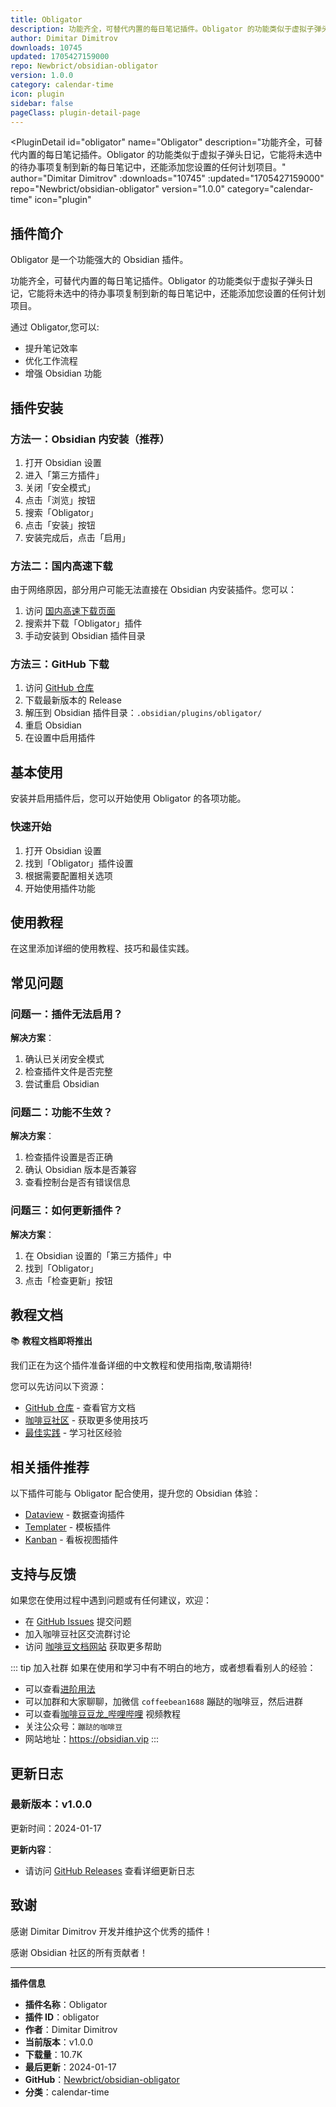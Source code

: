 ```yaml
---
title: Obligator
description: 功能齐全，可替代内置的每日笔记插件。Obligator 的功能类似于虚拟子弹头日记，它能将未选中的待办事项复制到新的每日笔记中，还能添加您设置的任何计划项目。
author: Dimitar Dimitrov
downloads: 10745
updated: 1705427159000
repo: Newbrict/obsidian-obligator
version: 1.0.0
category: calendar-time
icon: plugin
sidebar: false
pageClass: plugin-detail-page
---
```


<PluginDetail
  id="obligator"
  name="Obligator"
  description="功能齐全，可替代内置的每日笔记插件。Obligator 的功能类似于虚拟子弹头日记，它能将未选中的待办事项复制到新的每日笔记中，还能添加您设置的任何计划项目。"
  author="Dimitar Dimitrov"
  :downloads="10745"
  :updated="1705427159000"
  repo="Newbrict/obsidian-obligator"
  version="1.0.0"
  category="calendar-time"
  icon="plugin"
>

<!-- AUTO_GENERATED_START -->
## 插件简介

Obligator 是一个功能强大的 Obsidian 插件。

功能齐全，可替代内置的每日笔记插件。Obligator 的功能类似于虚拟子弹头日记，它能将未选中的待办事项复制到新的每日笔记中，还能添加您设置的任何计划项目。

通过 Obligator,您可以:

- 提升笔记效率
- 优化工作流程
- 增强 Obsidian 功能

<!-- AUTO_GENERATED_END -->

<!-- AUTO_GENERATED_START -->
## 插件安装

### 方法一：Obsidian 内安装（推荐）

1. 打开 Obsidian 设置
2. 进入「第三方插件」
3. 关闭「安全模式」
4. 点击「浏览」按钮
5. 搜索「Obligator」
6. 点击「安装」按钮
7. 安装完成后，点击「启用」

### 方法二：国内高速下载

由于网络原因，部分用户可能无法直接在 Obsidian 内安装插件。您可以：

1. 访问 [国内高速下载页面](/zh/documentation/obsidian-plugins-download.html)
2. 搜索并下载「Obligator」插件
3. 手动安装到 Obsidian 插件目录

### 方法三：GitHub 下载

1. 访问 [GitHub 仓库](https://github.com/Newbrict/obsidian-obligator)
2. 下载最新版本的 Release
3. 解压到 Obsidian 插件目录：`.obsidian/plugins/obligator/`
4. 重启 Obsidian
5. 在设置中启用插件

## 基本使用

安装并启用插件后，您可以开始使用 Obligator 的各项功能。

### 快速开始

1. 打开 Obsidian 设置
2. 找到「Obligator」插件设置
3. 根据需要配置相关选项
4. 开始使用插件功能

<!-- AUTO_GENERATED_END -->

<!-- CUSTOM_CONTENT_START:tutorial -->
## 使用教程

在这里添加详细的使用教程、技巧和最佳实践。

<!-- CUSTOM_CONTENT_END:tutorial -->

<!-- SHARED_CONTENT_START -->
## 常见问题

### 问题一：插件无法启用？

**解决方案**：
1. 确认已关闭安全模式
2. 检查插件文件是否完整
3. 尝试重启 Obsidian

### 问题二：功能不生效？

**解决方案**：
1. 检查插件设置是否正确
2. 确认 Obsidian 版本是否兼容
3. 查看控制台是否有错误信息

### 问题三：如何更新插件？

**解决方案**：
1. 在 Obsidian 设置的「第三方插件」中
2. 找到「Obligator」
3. 点击「检查更新」按钮

## 教程文档

📚 **教程文档即将推出**

我们正在为这个插件准备详细的中文教程和使用指南,敬请期待!

您可以先访问以下资源：
- [GitHub 仓库](https://github.com/Newbrict/obsidian-obligator) - 查看官方文档
- [咖啡豆社区](/zh/bases/) - 获取更多使用技巧
- [最佳实践](/zh/best-practices/) - 学习社区经验

## 相关插件推荐

以下插件可能与 Obligator 配合使用，提升您的 Obsidian 体验：

- [Dataview](/zh/plugins/dataview.html) - 数据查询插件
- [Templater](/zh/plugins/templater-obsidian.html) - 模板插件
- [Kanban](/zh/plugins/obsidian-kanban.html) - 看板视图插件

## 支持与反馈

如果您在使用过程中遇到问题或有任何建议，欢迎：

- 在 [GitHub Issues](https://github.com/Newbrict/obsidian-obligator/issues) 提交问题
- 加入咖啡豆社区交流群讨论
- 访问 [咖啡豆文档网站](https://obsidian.vip) 获取更多帮助

::: tip 加入社群
如果在使用和学习中有不明白的地方，或者想看看别人的经验：
- 可以查看[进阶用法](/zh/advanced)
- 可以加群和大家聊聊，加微信 `coffeebean1688` 蹦跶的咖啡豆，然后进群
- 可以查看[咖啡豆豆龙_哔哩哔哩](https://space.bilibili.com/618777356) 视频教程
- 关注公众号：`蹦跶的咖啡豆`
- 网站地址：https://obsidian.vip
:::
<!-- SHARED_CONTENT_END -->

<!-- AUTO_GENERATED_START -->
## 更新日志

### 最新版本：v1.0.0

更新时间：2024-01-17

**更新内容**：
- 请访问 [GitHub Releases](https://github.com/Newbrict/obsidian-obligator/releases) 查看详细更新日志

## 致谢

感谢 Dimitar Dimitrov 开发并维护这个优秀的插件！

感谢 Obsidian 社区的所有贡献者！

---

**插件信息**
- **插件名称**：Obligator
- **插件 ID**：obligator
- **作者**：Dimitar Dimitrov
- **当前版本**：v1.0.0
- **下载量**：10.7K
- **最后更新**：2024-01-17
- **GitHub**：[Newbrict/obsidian-obligator](https://github.com/Newbrict/obsidian-obligator)
- **分类**：calendar-time
<!-- AUTO_GENERATED_END -->

</PluginDetail>

